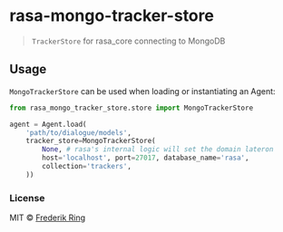 # rasa-mongo-tracker-store
> `TrackerStore` for rasa_core connecting to MongoDB

## Usage

`MongoTrackerStore` can be used when loading or instantiating an Agent:

```py
from rasa_mongo_tracker_store.store import MongoTrackerStore

agent = Agent.load(
    'path/to/dialogue/models',
    tracker_store=MongoTrackerStore(
        None, # rasa's internal logic will set the domain lateron
        host='localhost', port=27017, database_name='rasa',
        collection='trackers',
    ))

```

### License
MIT © [Frederik Ring](http://www.frederikring.com)

